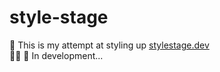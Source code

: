 # style-stage
🎨 This is my attempt at styling up [stylestage.dev](https://stylestage.dev/)<br/>
👨‍💻 🔄 In development...
